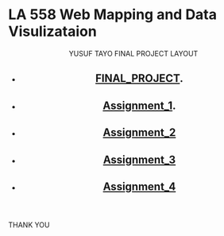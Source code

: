 
# LA 558 Web Mapping and Data Visulizataion


 <header>
<p>YUSUF TAYO FINAL PROJECT LAYOUT</p>


- <a href="https://tayoyusuf.github.io/LA558_2022_YUSUF/web/project.html"><h2>FINAL_PROJECT</a>.<br>
 
 
- <a href="https://tayoyusuf.github.io/LA558_2022_YUSUF/web/assignment1.html"><h2>Assignment_1</a>.<br>
 
 
- <a href="https://tayoyusuf.github.io/LA558_2022_YUSUF/web/Assignment2b.html"><h2>Assignment_2</a>  
 
 
- <a href="https://tayoyusuf.github.io/LA558_2022_YUSUF/web/Assignment_3/assignment3.html"><h2>Assignment_3</h2></a>
 
 

- <a href="https://tayoyusuf.github.io/LA558_2022_YUSUF/web/Assignment4.html"><h2>Assignment_4</h2></a>
 
  </header>
</p>
  </article>
</section>

<footer>
  <p>THANK YOU</p>
</footer>

</body>
</html>

